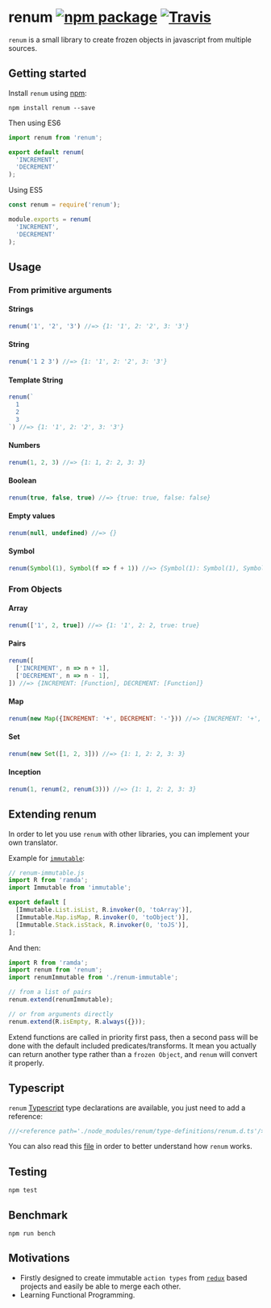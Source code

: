 # renum [![npm package][npm-badge]][npm] [![Travis][build-badge]][build]

[build-badge]: https://img.shields.io/travis/bydooweedoo/renum/master.svg?style=flat-square
[build]: https://travis-ci.org/bydooweedoo/renum

[npm-badge]: https://img.shields.io/npm/v/renum.svg?style=flat-square
[npm]: https://www.npmjs.org/package/renum

`renum` is a small library to create frozen objects in javascript from multiple sources.

## Getting started

Install `renum` using [npm](https://www.npmjs.org/):

```shell
npm install renum --save
```

Then using ES6

```js
import renum from 'renum';

export default renum(
  'INCREMENT',
  'DECREMENT'
);
```

Using ES5

```js
const renum = require('renum');

module.exports = renum(
  'INCREMENT',
  'DECREMENT'
);
```

## Usage

### From primitive arguments

#### Strings

```js
renum('1', '2', '3') //=> {1: '1', 2: '2', 3: '3'}
```

#### String
```js
renum('1 2 3') //=> {1: '1', 2: '2', 3: '3'}
```

#### Template String
```js
renum(`
  1
  2
  3
`) //=> {1: '1', 2: '2', 3: '3'}
```

#### Numbers
```js
renum(1, 2, 3) //=> {1: 1, 2: 2, 3: 3}
```

#### Boolean
```js
renum(true, false, true) //=> {true: true, false: false}
```

#### Empty values
```js
renum(null, undefined) //=> {}
```

#### Symbol
```js
renum(Symbol(1), Symbol(f => f + 1)) //=> {Symbol(1): Symbol(1), Symbol(f => f + 1): 'Symbol(f => f + 1)'}
```

### From Objects

#### Array

```js
renum(['1', 2, true]) //=> {1: '1', 2: 2, true: true}
```

#### Pairs

```js
renum([
  ['INCREMENT', n => n + 1],
  ['DECREMENT', n => n - 1],
]) //=> {INCREMENT: [Function], DECREMENT: [Function]}
```

#### Map

```js
renum(new Map({INCREMENT: '+', DECREMENT: '-'})) //=> {INCREMENT: '+', DECREMENT: '-'}
```

#### Set

```js
renum(new Set([1, 2, 3])) //=> {1: 1, 2: 2, 3: 3}
```

#### Inception

```js
renum(1, renum(2, renum(3))) //=> {1: 1, 2: 2, 3: 3}
```

## Extending renum

In order to let you use `renum` with other libraries, you can implement your own translator.

Example for [`immutable`](https://www.npmjs.com/package/immutable):

```js
// renum-immutable.js
import R from 'ramda';
import Immutable from 'immutable';

export default [
  [Immutable.List.isList, R.invoker(0, 'toArray')],
  [Immutable.Map.isMap, R.invoker(0, 'toObject')],
  [Immutable.Stack.isStack, R.invoker(0, 'toJS')],
];
```

And then:

```js
import R from 'ramda';
import renum from 'renum';
import renumImmutable from './renum-immutable';

// from a list of pairs
renum.extend(renumImmutable);

// or from arguments directly
renum.extend(R.isEmpty, R.always({}));
```

Extend functions are called in priority first pass, then a second pass will be done with the default included predicates/transforms.
It mean you actually can return another type rather than a `frozen Object`, and `renum` will convert it properly.

## Typescript

`renum` [Typescript](http://typescriptlang.org) type declarations are available, you just need to add a reference:

```js
///<reference path='./node_modules/renum/type-definitions/renum.d.ts'/>
```

You can also read this [file](./type-definitions/renum.d.ts) in order to better understand
how `renum` works.

## Testing

```shell
npm test
```

## Benchmark

```shell
npm run bench
```

## Motivations

 * Firstly designed to create immutable `action types` from [`redux`](https://www.npmjs.com/package/redux) based projects and easily be able to merge each other.
 * Learning Functional Programming.
